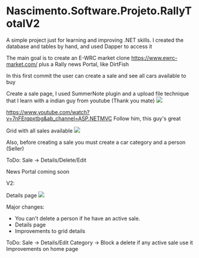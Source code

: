 # Nascimento.Software.Projeto.RallyTotalV2


A simple project just for learning and improving .NET skills. I created the database and tables by hand, and used Dapper to access it

The main goal is to create an E-WRC market clone https://www.ewrc-market.com/   plus a Rally news Portal, like DirtFish

In this first commit the user can create a sale and see all cars available to buy

Create a sale page, I used SummerNote plugin and a upload file technique that I learn with a indian guy from youtube (Thank you mate)
<img src="https://github.com/Gabriel-0216/Nascimento.Software.Projeto.RallyTotalV2/blob/master/ImagesFolder/001_CreatingSale.PNG">

https://www.youtube.com/watch?v=7nFErqpxtbg&ab_channel=ASP.NETMVC 
Follow him, this guy's great

Grid with all sales available
<img src="https://github.com/Gabriel-0216/Nascimento.Software.Projeto.RallyTotalV2/blob/master/ImagesFolder/002_SalesGrid.PNG">

Also, before creating a sale you must create a car category and a person (Seller)

ToDo: Sale -> Details/Delete/Edit

News Portal coming soon


V2:

Details page
<img src="https://github.com/Gabriel-0216/Nascimento.Software.Projeto.RallyTotalV2/blob/master/ImagesFolder/003_Details.PNG">

Major changes: 
- You can't delete a person if he have an active sale.
- Details page
- Improvements to grid details


ToDo:
Sale -> Details/Edit
Category -> Block a delete if any active sale use it
Improvements on home page

